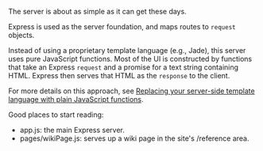 The server is about as simple as it can get these days.

Express is used as the server foundation, and maps routes to `request` objects.

Instead of using a proprietary template language (e.g., Jade), this server uses
pure JavaScript functions. Most of the UI is constructed by functions that take
an Express `request` and a promise for a text string containing HTML. Express
then serves that HTML as the `response` to the client.

For more details on this approach, see
[Replacing your server-side template language with plain JavaScript functions](https://component.kitchen/blog/posts/replacing-your-server-side-template-language-with-plain-javascript-functions).

Good places to start reading:

* app.js: the main Express server.
* pages/wikiPage.js: serves up a wiki page in the site's /reference area.
